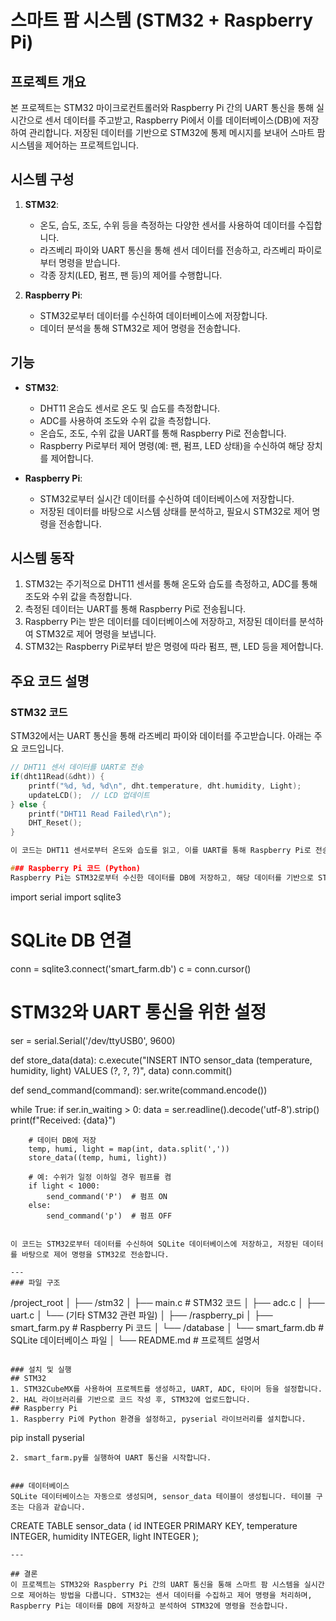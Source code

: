 # 스마트 팜 시스템 (STM32 + Raspberry Pi)

## 프로젝트 개요
본 프로젝트는 STM32 마이크로컨트롤러와 Raspberry Pi 간의 UART 통신을 통해 실시간으로 센서 데이터를 주고받고, Raspberry Pi에서 이를 데이터베이스(DB)에 저장하여 관리합니다. 저장된 데이터를 기반으로 STM32에 통제 메시지를 보내어 스마트 팜 시스템을 제어하는 프로젝트입니다.

## 시스템 구성
1. **STM32**:
   - 온도, 습도, 조도, 수위 등을 측정하는 다양한 센서를 사용하여 데이터를 수집합니다.
   - 라즈베리 파이와 UART 통신을 통해 센서 데이터를 전송하고, 라즈베리 파이로부터 명령을 받습니다.
   - 각종 장치(LED, 펌프, 팬 등)의 제어를 수행합니다.

2. **Raspberry Pi**:
   - STM32로부터 데이터를 수신하여 데이터베이스에 저장합니다.
   - 데이터 분석을 통해 STM32로 제어 명령을 전송합니다.

## 기능
- **STM32**:
  - DHT11 온습도 센서로 온도 및 습도를 측정합니다.
  - ADC를 사용하여 조도와 수위 값을 측정합니다.
  - 온습도, 조도, 수위 값을 UART를 통해 Raspberry Pi로 전송합니다.
  - Raspberry Pi로부터 제어 명령(예: 팬, 펌프, LED 상태)을 수신하여 해당 장치를 제어합니다.

- **Raspberry Pi**:
  - STM32로부터 실시간 데이터를 수신하여 데이터베이스에 저장합니다.
  - 저장된 데이터를 바탕으로 시스템 상태를 분석하고, 필요시 STM32로 제어 명령을 전송합니다.

## 시스템 동작
1. STM32는 주기적으로 DHT11 센서를 통해 온도와 습도를 측정하고, ADC를 통해 조도와 수위 값을 측정합니다.
2. 측정된 데이터는 UART를 통해 Raspberry Pi로 전송됩니다.
3. Raspberry Pi는 받은 데이터를 데이터베이스에 저장하고, 저장된 데이터를 분석하여 STM32로 제어 명령을 보냅니다.
4. STM32는 Raspberry Pi로부터 받은 명령에 따라 펌프, 팬, LED 등을 제어합니다.

## 주요 코드 설명

### STM32 코드
STM32에서는 UART 통신을 통해 라즈베리 파이와 데이터를 주고받습니다. 아래는 주요 코드입니다.

```c
// DHT11 센서 데이터를 UART로 전송
if(dht11Read(&dht)) {
    printf("%d, %d, %d\n", dht.temperature, dht.humidity, Light);
    updateLCD();  // LCD 업데이트
} else {
    printf("DHT11 Read Failed\r\n");
    DHT_Reset();
}

이 코드는 DHT11 센서로부터 온도와 습도를 읽고, 이를 UART를 통해 Raspberry Pi로 전송합니다.

### Raspberry Pi 코드 (Python)
Raspberry Pi는 STM32로부터 수신한 데이터를 DB에 저장하고, 해당 데이터를 기반으로 STM32에 명령을 전송합니다.

```

import serial
import sqlite3

# SQLite DB 연결
conn = sqlite3.connect('smart_farm.db')
c = conn.cursor()

# STM32와 UART 통신을 위한 설정
ser = serial.Serial('/dev/ttyUSB0', 9600)

def store_data(data):
    c.execute("INSERT INTO sensor_data (temperature, humidity, light) VALUES (?, ?, ?)", data)
    conn.commit()

def send_command(command):
    ser.write(command.encode())

while True:
    if ser.in_waiting > 0:
        data = ser.readline().decode('utf-8').strip()
        print(f"Received: {data}")
        
        # 데이터 DB에 저장
        temp, humi, light = map(int, data.split(','))
        store_data((temp, humi, light))

        # 예: 수위가 일정 이하일 경우 펌프를 켬
        if light < 1000:
            send_command('P')  # 펌프 ON
        else:
            send_command('p')  # 펌프 OFF
```

이 코드는 STM32로부터 데이터를 수신하여 SQLite 데이터베이스에 저장하고, 저장된 데이터를 바탕으로 제어 명령을 STM32로 전송합니다.

---
### 파일 구조

```

/project_root
│
├── /stm32
│   ├── main.c                # STM32 코드
│   ├── adc.c
│   ├── uart.c
│   └── (기타 STM32 관련 파일)
│
├── /raspberry_pi
│   ├── smart_farm.py         # Raspberry Pi 코드
│   └── /database
│       └── smart_farm.db     # SQLite 데이터베이스 파일
│
└── README.md                 # 프로젝트 설명서

```

### 설치 및 실행
## STM32
1. STM32CubeMX를 사용하여 프로젝트를 생성하고, UART, ADC, 타이머 등을 설정합니다.
2. HAL 라이브러리를 기반으로 코드 작성 후, STM32에 업로드합니다.
## Raspberry Pi
1. Raspberry Pi에 Python 환경을 설정하고, pyserial 라이브러리를 설치합니다.
```
pip install pyserial

```
2. smart_farm.py를 실행하여 UART 통신을 시작합니다.


### 데이터베이스
SQLite 데이터베이스는 자동으로 생성되며, sensor_data 테이블이 생성됩니다. 테이블 구조는 다음과 같습니다.

```
CREATE TABLE sensor_data (
    id INTEGER PRIMARY KEY,
    temperature INTEGER,
    humidity INTEGER,
    light INTEGER
);

```
---

## 결론
이 프로젝트는 STM32와 Raspberry Pi 간의 UART 통신을 통해 스마트 팜 시스템을 실시간으로 제어하는 방법을 다룹니다. STM32는 센서 데이터를 수집하고 제어 명령을 처리하며, Raspberry Pi는 데이터를 DB에 저장하고 분석하여 STM32에 명령을 전송합니다.
